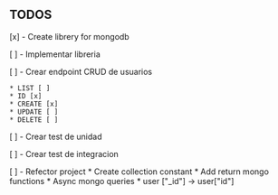 ## TODOS
[x] - Create librery for mongodb

[ ] - Implementar libreria

[ ] - Crear endpoint CRUD de usuarios

    * LIST [ ]
    * ID [x]
    * CREATE [x]
    * UPDATE [ ]
    * DELETE [ ]

[ ] - Crear test de unidad

[ ] - Crear test de integracion

[ ] - Refector project
        * Create collection constant
        * Add return mongo functions
        * Async mongo queries
        * user ["_id"] -> user["id"]